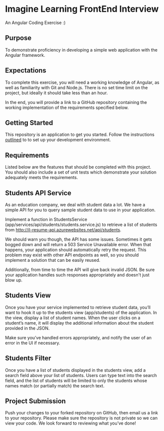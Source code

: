 # Imagine Learning FrontEnd Interview

An Angular Coding Exercise :)

## Purpose
To demonstrate proficiency in developing a simple web application with the Angular framework.

## Expectations
To complete this exercise, you will need a working knowledge of Angular, as well as familiarity with Git and Node.js. There is no set time limit on the project, but ideally it should take less than an hour.

In the end, you will provide a link to a GitHub repository containing the working implementation of the requirements specified below.

## Getting Started
This repository is an application to get you started. Follow the instructions [outlined](REPOINFO.md) to to set up your development environment.

## Requirements
Listed below are the features that should be completed with this project. You should also include a set of unit tests which demonstrate your solution adequately meets the requirements.

## Students API Service
As an education company, we deal with student data a lot. We have a simple API for you to query sample student data to use in your application.

Implement a function in StudentsService (app/services/api/students/students.service.js) to retrieve a list of students from http://il-resume-api.azurewebsites.net/api/students. 

We should warn you though, the API has some issues. Sometimes it gets bogged down and will return a 503 Service Unavailable error. When that happens, your application should automatically retry the request. This problem may exist with other API endpoints as well, so you should implement a solution that can be easily reused.

Additionally, from time to time the API will give back invalid JSON. Be sure your application handles such responses appropriately and doesn't just blow up.

## Students View
Once you have your service implemented to retrieve student data, you’ll want to hook it up to the students view (app/students) of the application. In the view, display a list of student names. When the user clicks on a student’s name, it will display the additional information about the student provided in the JSON.

Make sure you’ve handled errors appropriately, and notify the user of an error in the UI if necessary.

## Students Filter
Once you have a list of students displayed in the students view, add a search field above your list of students. Users can type text into the search field, and the list of students will be limited to only the students whose names match (or partially match) the search text.

## Project Submission
Push your changes to your forked repository on GitHub, then email us a link to your repository. Please make sure the repository is not private so we can view your code. We look forward to reviewing what you’ve done!
